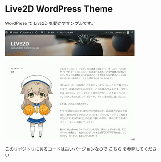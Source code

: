 ﻿# Live2D WordPress Theme

WordPress で Live2D を動かすサンプルです。

<img src="https://raw.githubusercontent.com/t-takasaka/live2d-wordpress/master/demo.gif">

このリポジトリにあるコードは古いバージョンなので [こちら](https://github.com/Live2D/CubismWordPressPlugin) を参照してください





